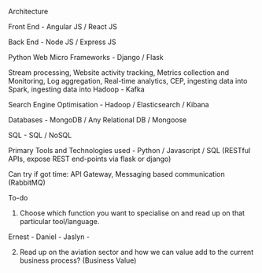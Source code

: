 Architecture 

Front End - Angular JS / React JS  

Back End - Node JS / Express JS 

Python Web Micro Frameworks - Django / Flask 

Stream processing, Website activity tracking, Metrics collection and Monitoring, 
Log aggregation, Real-time analytics, CEP, ingesting data into Spark, ingesting data into Hadoop - Kafka

Search Engine Optimisation - Hadoop / Elasticsearch / Kibana 

Databases - MongoDB / Any Relational DB / Mongoose 

SQL - SQL / NoSQL

Primary Tools and Technologies used - Python / Javascript / SQL (RESTful APIs, expose REST end-points via flask or django)

Can try if got time: API Gateway, Messaging based communication (RabbitMQ)

To-do
1) Choose which function you want to specialise on and read up on that particular tool/language. 

Ernest - 
Daniel - 
Jaslyn - 


2) Read up on the aviation sector and how we can value add to the current business process? (Business Value)




